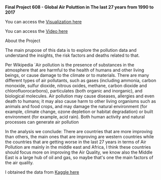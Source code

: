 **Final Project 608 - Global Air Poluttion in The last 27 years from 1990 to 2017**

You can access the [Visualization here](https://karimhammoud.shinyapps.io/final1/)

You can access the [Video here](https://karimhammoud.shinyapps.io/final1/)

About the Project

The main prupose of this data is to explore the pollution data and understand the insights, the risk factors and deaths related to that.

Per Wikipedia `Air pollution is the presence of substances in the atmosphere that are harmful to the health of humans and other living beings, or cause damage to the climate or to materials. There are many different types of air pollutants, such as gases (including ammonia, carbon monoxide, sulfur dioxide, nitrous oxides, methane, carbon dioxide and chlorofluorocarbons), particulates (both organic and inorganic), and biological molecules. Air pollution may cause diseases, allergies and even death to humans; it may also cause harm to other living organisms such as animals and food crops, and may damage the natural environment (for example, climate change, ozone depletion or habitat degradation) or built environment (for example, acid rain). Both human activity and natural processes can generate air pollution

In the analysis we conclude: There are countries that are more improving than others, the main ones that are improving are western countries while the countries that are getting worse in the last 27 years in terms of Air Pollution are mainly in the middle east and Africa, I think these countries should focus more on improving the Air Quality, we know also the Middle East is a large hub of oil and gas, so maybe that's one the main factors of the air quality.

I obtained the data from [Kaggle here](https://www.kaggle.com/pavan9065/air-pollution-analysis)

